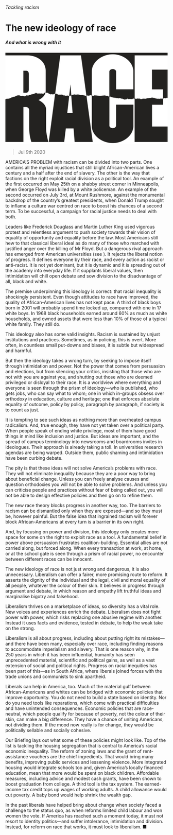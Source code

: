 ###### Tackling racism

# The new ideology of race 

##### And what is wrong with it 

![image](images/20200711_LDD001_0.jpg) 

> Jul 9th 2020 

AMERICA’S PROBLEM with racism can be divided into two parts. One contains all the myriad injustices that still blight African-American lives a century and a half after the end of slavery. The other is the way that factions on the right exploit racial division as a political tool. An example of the first occurred on May 25th on a shabby street corner in Minneapolis, when George Floyd was killed by a white policeman. An example of the second occurred on July 3rd, at Mount Rushmore, against the monumental backdrop of the country’s greatest presidents, when Donald Trump sought to inflame a culture war centred on race to boost his chances of a second term. To be successful, a campaign for racial justice needs to deal with both.

Leaders like Frederick Douglass and Martin Luther King used vigorous protest and relentless argument to push society towards their vision of equality of opportunity and equality before the law. Most Americans still hew to that classical liberal ideal as do many of those who marched with justified anger over the killing of Mr Floyd. But a dangerous rival approach has emerged from American universities (see ). It rejects the liberal notion of progress. It defines everyone by their race, and every action as racist or anti-racist. It is not yet dominant, but it is dynamic and it is spreading out of the academy into everyday life. If it supplants liberal values, then intimidation will chill open debate and sow division to the disadvantage of all, black and white.


The premise underpinning this ideology is correct: that racial inequality is shockingly persistent. Even though attitudes to race have improved, the quality of African-American lives has not kept pace. A third of black boys born in 2001 will probably spend time locked up, compared with one in 17 white boys. In 1968 black households earned around 60% as much as white households, and owned assets that were less than 10% of those of a typical white family. They still do.

This ideology also has some valid insights. Racism is sustained by unjust institutions and practices. Sometimes, as in policing, this is overt. More often, in countless small put-downs and biases, it is subtle but widespread and harmful.

But then the ideology takes a wrong turn, by seeking to impose itself through intimidation and power. Not the power that comes from persuasion and elections, but from silencing your critics, insisting that those who are not with you are against you, and shutting out those who are deemed privileged or disloyal to their race. It is a worldview where everything and everyone is seen through the prism of ideology—who is published, who gets jobs, who can say what to whom; one in which in-groups obsess over orthodoxy in education, culture and heritage; one that enforces absolute equality of outcome, policy by policy, paragraph by paragraph, if society is to count as just.

It is tempting to see such ideas as nothing more than overheated campus radicalism. And, true enough, they have not yet taken over a political party. When people speak of ending white privilege, most of them have good things in mind like inclusion and justice. But ideas are important, and the spread of campus terminology into newsrooms and boardrooms invites in ideologues. Their approach is already taking a toll. In universities research agendas are being warped. Outside them, public shaming and intimidation have been curbing debate.

The pity is that these ideas will not solve America’s problems with race. They will not eliminate inequality because they are a poor way to bring about beneficial change. Unless you can freely analyse causes and question orthodoxies you will not be able to solve problems. And unless you can criticise people and practices without fear of being called out, you will not be able to design effective policies and then go on to refine them.

The new race theory blocks progress in another way, too. The barriers to racism can be dismantled only when they are exposed—and so they must be, however painful. But the false idea that ingrained racism will forever block African-Americans at every turn is a barrier in its own right.

And, by focusing on power and division, this ideology only creates more space for some on the right to exploit race as a tool. A fundamental belief in power above persuasion frustrates coalition-building. Essential allies are not carried along, but forced along. When every transaction at work, at home, or at the school gate is seen through a prism of racial power, no encounter between different races can be innocent.

The new ideology of race is not just wrong and dangerous, it is also unnecessary. Liberalism can offer a fairer, more promising route to reform. It asserts the dignity of the individual and the legal, civil and moral equality of all people, whatever the colour of their skin. It believes in progress through argument and debate, in which reason and empathy lift truthful ideas and marginalise bigotry and falsehood.

Liberalism thrives on a marketplace of ideas, so diversity has a vital role. New voices and experiences enrich the debate. Liberalism does not fight power with power, which risks replacing one abusive regime with another. Instead it uses facts and evidence, tested in debate, to help the weak take on the strong.

Liberalism is all about progress, including about putting right its mistakes—and there have been many, especially over race, including finding reasons to accommodate imperialism and slavery. That is one reason why, in the 250 years in which it has been influential, humanity has seen unprecedented material, scientific and political gains, as well as a vast extension of social and political rights. Progress on racial inequities has been part of this—as in South Africa, where liberals joined forces with the trade unions and communists to sink apartheid.

Liberals can help in America, too. Much of the material gulf between African-Americans and whites can be bridged with economic policies that improve opportunity. You do not need to build a state based on identity. Nor do you need tools like reparations, which come with practical difficulties and have unintended consequences. Economic policies that are race-neutral, which people qualify for because of poverty, not the colour of their skin, can make a big difference. They have a chance of uniting Americans, not dividing them. If the mood now really is for change, they would be politically sellable and socially cohesive.

Our Briefing lays out what some of these policies might look like. Top of the list is tackling the housing segregation that is central to America’s racial economic inequality. The reform of zoning laws and the grant of rent-assistance vouchers are the chief ingredients. That would bring many benefits, improving public services and lessening violence. More integrated housing would integrate schools too and, given America’s locally financed education, mean that more would be spent on black children. Affordable measures, including advice and modest cash grants, have been shown to boost graduation from college. A third tool is the tax system. The earned-income tax credit tops up wages of working adults. A child allowance would cut poverty. A baby bond would help shrink the wealth gap.

In the past liberals have helped bring about change when society faced a challenge to the status quo, as when reforms limited child labour and won women the vote. If America has reached such a moment today, it must not resort to identity politics—and suffer intolerance, intimidation and division. Instead, for reform on race that works, it must look to liberalism. ■


